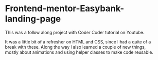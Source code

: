 # Frontend-mentor-Easybank-landing-page

This was a follow along project with Coder Coder tutorial on Youtube.

It was a little bit of a refresher on HTML and CSS, since I had a quite of a break with these. Along the way I also learned a couple of new things, mostly about animations
and using helper classes to make code reusable. 


